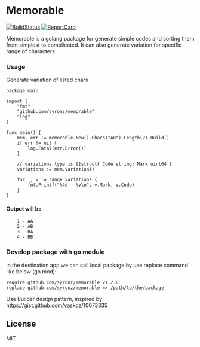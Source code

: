 # Memorable

[![BuildStatus](https://api.travis-ci.org/syronz/memorable.svg?branch=master)](http://travis-ci.org/syronz/memorable) [![ReportCard](https://goreportcard.com/badge/github.com/syronz/memorable)](https://goreportcard.com/report/github.com/syronz/memorable) 

Memorable is a golang package for generate simple codes and sorting them from simplest to
complicated. It can also generate variation for specific range of characters

### Usage
Generate variation of listed chars
```
package main

import (
	"fmt"
	"github.com/syronz/memorable"
	"log"
)

func main() {
	mem, err := memorable.New().Chars("AB").Length(2).Build()
	if err != nil {
		log.Fatal(err.Error())
	}

	// variations type is []struct{ Code string; Mark uint64 }
	variations := mem.Variation()

	for _, v := range variations {
		fmt.Printf("%4d - %v\n", v.Mark, v.Code)
	}
}
```

#### Output will be
```
	1 - AA
	2 - AB
	3 - BA
	4 - BB
```

### Develop package with go module

in the destination app we can call local package by use replace command like below (go.mod):
```
require github.com/syronz/memorable v1.2.0
replace github.com/syronz/memorable => /path/to/the/package

```

Use Builder design pattern, inspired by https://gist.github.com/vaskoz/10073335

License
----

MIT
